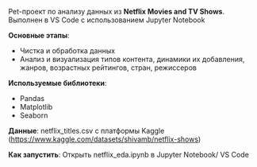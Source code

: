 Pet-проект по анализу данных из **Netflix Movies and TV Shows**. Выполнен в VS Code с использованием Jupyter Notebook

**Основные этапы**:
- Чистка и обработка данных
- Анализ и визуализация типов контента, динамики их добавления, жанров, возрастных рейтингов, стран, режиссеров

**Используемые библиотеки**:
- Pandas
- Matplotlib
- Seaborn

**Данные**:
netflix_titles.csv с платформы Kaggle (https://www.kaggle.com/datasets/shivamb/netflix-shows)

**Как запустить**:
Открыть netflix_eda.ipynb в Jupyter Notebook/ VS Code
